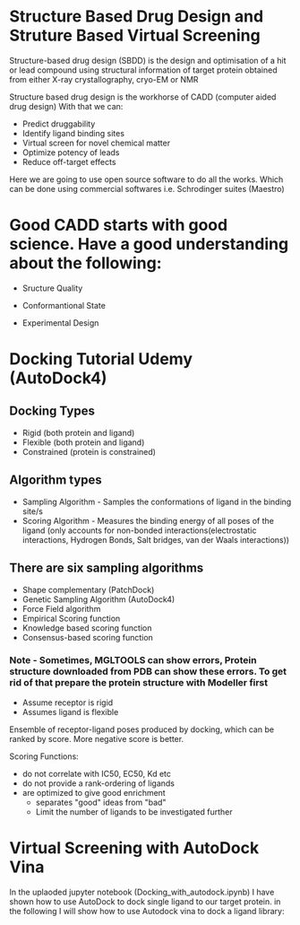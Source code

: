 # Structure Based Drug Design and Struture Based Virtual Screening

Structure-based drug design (SBDD) is the design and optimisation of a hit or lead compound using structural information of target protein obtained from either X-ray crystallography, cryo-EM or NMR

Structure based drug design is the workhorse of CADD (computer aided drug design)
With that we can:
 * Predict druggability
 * Identify ligand binding sites
 * Virtual screen for novel chemical matter
 * Optimize potency of leads
 * Reduce off-target effects


Here we are going to use open source software to do all the works. Which can be done using commercial softwares i.e. Schrodinger suites (Maestro)

# Good CADD starts with good science. Have a good understanding about the following: 

* Sructure Quality

* Conformantional State

* Experimental Design


# Docking Tutorial Udemy (AutoDock4)

## Docking Types
   * Rigid (both protein and ligand)
   * Flexible (both protein and ligand)
   * Constrained (protein is constrained)
   
## Algorithm types 
   * Sampling Algorithm - Samples the conformations of ligand in the binding site/s
   * Scoring Algorithm - Measures the binding energy of all poses of the ligand (only accounts for non-bonded interactions(electrostatic interactions, Hydrogen Bonds, Salt bridges, van der Waals interactions))
   
## There are six sampling algorithms
   * Shape complementary (PatchDock)
   * Genetic Sampling Algorithm (AutoDock4)
   * Force Field algorithm 
   * Empirical Scoring function
   * Knowledge based scoring function
   * Consensus-based scoring function

### Note - Sometimes, MGLTOOLS can show errors, Protein structure downloaded from PDB can show these errors. To get rid of that prepare the protein structure with Modeller first

* Assume receptor is rigid
* Assumes ligand is flexible

Ensemble of receptor-ligand poses produced by docking, which can be  ranked by score. More negative score is better. 

Scoring Functions:
* do not correlate with IC50, EC50, Kd etc
* do not provide a rank-ordering of ligands
* are optimized to give good enrichment
    * separates "good" ideas from "bad"
    * Limit the number of ligands to be investigated further
    
   
# Virtual Screening with AutoDock Vina

In the uplaoded jupyter notebook (Docking_with_autodock.ipynb) I have shown how to use AutoDock to dock single ligand to our target protein. in the following I will show how to use Autodock vina to dock a ligand library:    
    
